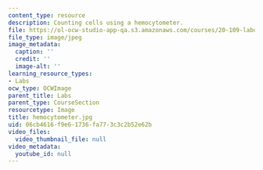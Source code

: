 ```yaml
---
content_type: resource
description: Counting cells using a hemocytometer.
file: https://ol-ocw-studio-app-qa.s3.amazonaws.com/courses/20-109-laboratory-fundamentals-in-biological-engineering-fall-2007/06cb4616f9e61736fa773c3c2b52e62b_hemocytometer.jpg
file_type: image/jpeg
image_metadata:
  caption: ''
  credit: ''
  image-alt: ''
learning_resource_types:
- Labs
ocw_type: OCWImage
parent_title: Labs
parent_type: CourseSection
resourcetype: Image
title: hemocytometer.jpg
uid: 06cb4616-f9e6-1736-fa77-3c3c2b52e62b
video_files:
  video_thumbnail_file: null
video_metadata:
  youtube_id: null
---
```

